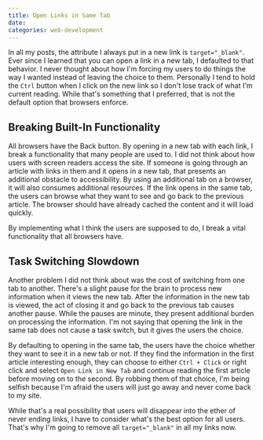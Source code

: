 ```yaml
---
title: Open Links in Same Tab
date:
categories: web-development
---
```


In all my posts, the attribute I always put in a new link is `target="_blank"`. Ever since I learned that you can open a link in a new tab, I defaulted to that behavior. I never thought about how I'm forcing my users to do things the way I wanted instead of leaving the choice to them. Personally I tend to hold the `Ctrl` button when I click on the new link so I don't lose track of what I'm current reading. While that's something that I preferred, that is not the default option that browsers enforce. 

<!--more-->

## Breaking Built-In Functionality

All browsers have the Back button. By opening in a new tab with each link, I break a functionality that many people are used to. I did not think about how users with screen readers access the site. If someone is going through an article with links in them and it opens in a new tab, that presents an additional obstacle to accessibility. By using an additional tab on a browser, it will also consumes additional resources. If the link opens in the same tab, the users can browse what they want to see and go back to the previous article. The browser should have already cached the content and it will load quickly.

By implementing what I think the users are supposed to do, I break a vital functionality that all browsers have.

## Task Switching Slowdown

Another problem I did not think about was the cost of switching from one tab to another. There's a slight pause for the brain to process new information when it views the new tab. After the information in the new tab is viewed, the act of closing it and go back to the previous tab causes another pause. While the pauses are minute, they present additional burden on processing the information. I'm not saying that opening the link in the same tab does not cause a task switch, but it gives the users the choice.

By defaulting to opening in the same tab, the users have the choice whether they want to see it in a new tab or not. If they find the information in the first article interesting enough, they can choose to either `Ctrl + Click` or right click and select `Open Link in New Tab` and continue reading the first article before moving on to the second. By robbing them of that choice, I'm being selfish because I'm afraid the users will just go away and never come back to my site.

While that's a real possibility that users will disappear into the ether of never ending links, I have to consider what's the best option for all users. That's why I'm going to remove all `target="_blank"` in all my links now.